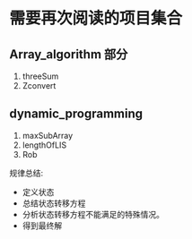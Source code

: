 # 需要再次阅读的项目集合

## Array_algorithm 部分

1. threeSum
2. Zconvert

## dynamic_programming

1. maxSubArray
2. lengthOfLIS
3. Rob

规律总结:

* 定义状态
* 总结状态转移方程
* 分析状态转移方程不能满足的特殊情况。
* 得到最终解
